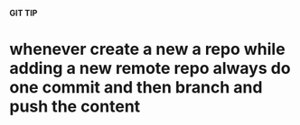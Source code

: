 <strong>GIT TIP<strong><h1>whenever create a new a repo while adding a new remote repo always do one commit and then branch and push the content<h1>